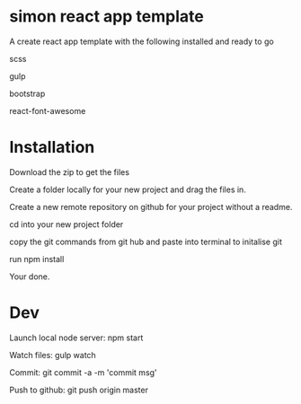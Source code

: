 # simon react app template

A create react app template with the following installed and ready to go

scss

gulp

bootstrap

react-font-awesome


# Installation

Download the zip to get the files

Create a folder locally for your new project and drag the files in.

Create a new remote repository on github for your project without a readme.

cd into your new project folder

copy the git commands from git hub and paste into terminal to initalise git

run npm install

Your done.

# Dev

Launch local node server: npm start

Watch files: gulp watch

Commit: git commit -a -m 'commit msg'

Push to github: git push origin master